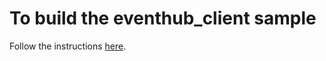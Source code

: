 # To build the eventhub_client sample

Follow the instructions [here](https://github.com/Azure/azure-event-hubs-c/blob/master/docs/beagleboneblack_debian_setup.md).

